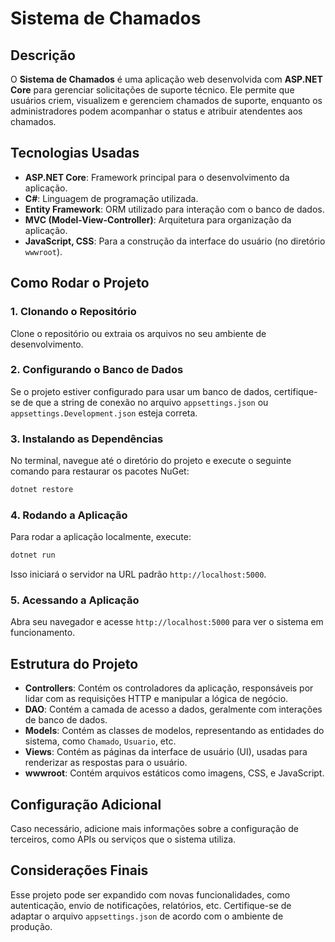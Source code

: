 
# Sistema de Chamados

## Descrição

O **Sistema de Chamados** é uma aplicação web desenvolvida com **ASP.NET Core** para gerenciar solicitações de suporte técnico. Ele permite que usuários criem, visualizem e gerenciem chamados de suporte, enquanto os administradores podem acompanhar o status e atribuir atendentes aos chamados.

## Tecnologias Usadas

- **ASP.NET Core**: Framework principal para o desenvolvimento da aplicação.
- **C#**: Linguagem de programação utilizada.
- **Entity Framework**: ORM utilizado para interação com o banco de dados.
- **MVC (Model-View-Controller)**: Arquitetura para organização da aplicação.
- **JavaScript, CSS**: Para a construção da interface do usuário (no diretório `wwwroot`).

## Como Rodar o Projeto

### 1. Clonando o Repositório

Clone o repositório ou extraia os arquivos no seu ambiente de desenvolvimento.

### 2. Configurando o Banco de Dados

Se o projeto estiver configurado para usar um banco de dados, certifique-se de que a string de conexão no arquivo `appsettings.json` ou `appsettings.Development.json` esteja correta.

### 3. Instalando as Dependências

No terminal, navegue até o diretório do projeto e execute o seguinte comando para restaurar os pacotes NuGet:

```bash
dotnet restore
```

### 4. Rodando a Aplicação

Para rodar a aplicação localmente, execute:

```bash
dotnet run
```

Isso iniciará o servidor na URL padrão `http://localhost:5000`.

### 5. Acessando a Aplicação

Abra seu navegador e acesse `http://localhost:5000` para ver o sistema em funcionamento.

## Estrutura do Projeto

- **Controllers**: Contém os controladores da aplicação, responsáveis por lidar com as requisições HTTP e manipular a lógica de negócio.
- **DAO**: Contém a camada de acesso a dados, geralmente com interações de banco de dados.
- **Models**: Contém as classes de modelos, representando as entidades do sistema, como `Chamado`, `Usuario`, etc.
- **Views**: Contém as páginas da interface de usuário (UI), usadas para renderizar as respostas para o usuário.
- **wwwroot**: Contém arquivos estáticos como imagens, CSS, e JavaScript.

## Configuração Adicional

Caso necessário, adicione mais informações sobre a configuração de terceiros, como APIs ou serviços que o sistema utiliza.

## Considerações Finais

Esse projeto pode ser expandido com novas funcionalidades, como autenticação, envio de notificações, relatórios, etc. Certifique-se de adaptar o arquivo `appsettings.json` de acordo com o ambiente de produção.
